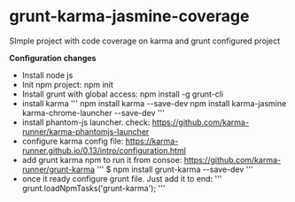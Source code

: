 # grunt-karma-jasmine-coverage
SImple project with code coverage on karma and grunt configured project

<b>Configuration changes</b>
  - Install node js
  - Init npm project: npm init
  - Install grunt with global access: npm install -g grunt-cli
  - install karma 
  '''
  npm install karma --save-dev
  npm install karma-jasmine karma-chrome-launcher --save-dev
  '''
  - install phantom-js launcher. check: https://github.com/karma-runner/karma-phantomjs-launcher
  - configure karma config file: https://karma-runner.github.io/0.13/intro/configuration.html
  - add grunt karma npm to run it from consoe: https://github.com/karma-runner/grunt-karma
  '''
  $ npm install grunt-karma --save-dev
  '''
  - once it ready configure grunt file. Just add it to end:
'''
grunt.loadNpmTasks('grunt-karma');
'''